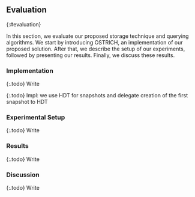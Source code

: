 ## Evaluation
{:#evaluation}

In this section, we evaluate our proposed storage technique and querying algorithms.
We start by introducing OSTRICH, an implementation of our proposed solution.
After that, we describe the setup of our experiments, followed by presenting our results.
Finally, we discuss these results.

### Implementation

{:.todo}
Write

{:.todo}
Impl: we use HDT for snapshots and delegate creation of the first snapshot to HDT

### Experimental Setup

{:.todo}
Write

### Results

{:.todo}
Write

### Discussion

{:.todo}
Write